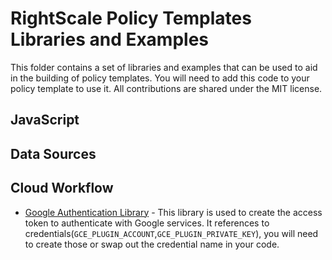 # RightScale Policy Templates Libraries and Examples

This folder contains a set of libraries and examples that can be used to aid in the building of policy templates. You will need to add this code to your policy template to use it. All contributions are shared under the MIT license.

## JavaScript

## Data Sources

## Cloud Workflow

- [Google Authentication Library](./cwf/google_authenticate.rcl.rb) - This library is used to create the access token to authenticate with Google services. It references to credentials(`GCE_PLUGIN_ACCOUNT`,`GCE_PLUGIN_PRIVATE_KEY`), you will need to create those or swap out the credential name in your code.
